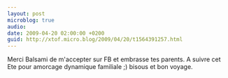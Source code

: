 ```yaml
---
layout: post
microblog: true
audio: 
date: 2009-04-20 02:00:00 +0200
guid: http://xtof.micro.blog/2009/04/20/t1564391257.html
---
```

Merci Balsami de m'accepter sur FB et embrasse tes parents. A suivre cet Ete pour amorcage dynamique familiale ;) bisous et bon voyage.

